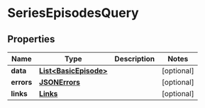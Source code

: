 
# SeriesEpisodesQuery

## Properties
Name | Type | Description | Notes
------------ | ------------- | ------------- | -------------
**data** | [**List&lt;BasicEpisode&gt;**](BasicEpisode.md) |  |  [optional]
**errors** | [**JSONErrors**](JSONErrors.md) |  |  [optional]
**links** | [**Links**](Links.md) |  |  [optional]



